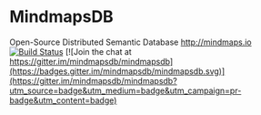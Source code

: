 # MindmapsDB
Open-Source Distributed Semantic Database http://mindmaps.io
[![Build Status](https://travis-ci.org/mindmapsdb/mindmapsdb.svg?branch=internal)](https://travis-ci.org/mindmapsdb/mindmapsdb)
[![Join the chat at https://gitter.im/mindmapsdb/mindmapsdb](https://badges.gitter.im/mindmapsdb/mindmapsdb.svg)](https://gitter.im/mindmapsdb/mindmapsdb?utm_source=badge&utm_medium=badge&utm_campaign=pr-badge&utm_content=badge)
